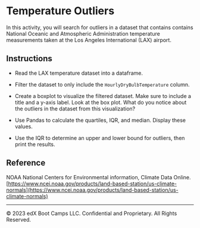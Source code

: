 # Temperature Outliers

In this activity, you will search for outliers in a dataset that contains contains National Oceanic and Atmospheric Administration temperature measurements taken at the Los Angeles International (LAX) airport.

## Instructions

* Read the LAX temperature dataset into a dataframe.

* Filter the dataset to only include the `HourlyDryBulbTemperature` column.

* Create a boxplot to visualize the filtered dataset. Make sure to include a title and a y-axis label. Look at the box plot. What do you notice about the outliers in the dataset from this visualization?

* Use Pandas to calculate the quartiles, IQR, and median. Display these values.

* Use the IQR to determine an upper and lower bound for outliers, then print the results.

## Reference

NOAA National Centers for Environmental information, Climate Data Online. [https://www.ncei.noaa.gov/products/land-based-station/us-climate-normals](https://www.ncei.noaa.gov/products/land-based-station/us-climate-normals)

- - -

© 2023 edX Boot Camps LLC. Confidential and Proprietary. All Rights Reserved.
